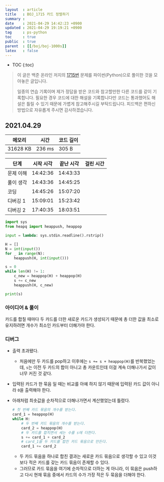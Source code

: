 ```yaml
---
layout  : article
title   : BOJ_1715 카드 정렬하기
summary : 
date    : 2021-04-29 14:42:23 +0900
updated : 2021-04-29 19:19:21 +0900
tag     : ps-python
toc     : true
public  : true
parent  : [[/boj/boj-1000s]]
latex   : false
---
```

* TOC
{:toc}

> 이 글은 백준 온라인 저지의 [1715번](https://www.acmicpc.net/problem/1715) 문제를 파이썬(Python)으로 풀이한 것을 모아놓은 글입니다.
>
> 일종의 연습 기록이며 제가 정답을 받은 코드와 참고할만한 다른 코드를 같이 기록합니다. 필요한 경우 코드에 대한 해설을 기록합니다만 코드는 통과했어도 해설은 틀릴 수 있기 때문에 가볍게 참고해주시길 부탁드립니다. 피드백은 편하신 방법으로 자유롭게 주시면 감사하겠습니다.

## 2021.04.29

| 메모리    | 시간   | 코드 길이 |
| --------- | -----  | --------- |
| 31628 KB  | 236 ms | 305 B     |

| 단계      | 시작 시각 | 끝난 시각 | 걸린 시간 |
| --------- | --------- | --------- | --------- |
| 문제 이해 | 14:42:36  | 14:43:33  |           |
| 풀이 생각 | 14:43:36  | 14:45:25  |           |
| 코딩      | 14:45:26  | 15:07:20  |           |
| 디버깅 1  | 15:09:01  | 15:23:42  |           |
| 디버깅 2  | 17:40:35  | 18:03:51  |           |

```python
import sys
from heapq import heappush, heappop

input = lambda: sys.stdin.readline().rstrip()

H = []
N = int(input())
for _ in range(N):
    heappush(H, int(input()))

s = 0
while len(H) != 1:
    c_new = heappop(H) + heappop(H)
    s += c_new
    heappush(H, c_new)

print(s)
```

### 아이디어 & 풀이

카드를 합칠 때마다 두 카드를 더한 새로운 카드가 생성되기 때문에 총 더한 값을 최소로 유지하려면 개수가 최소인 카드부터 더해가야 한다.

### 디버그

* 출력 초과됐다.
    * 처음에만 두 카드를 pop하고 이후에는 `s += s + heappop(H)`를 반복했었는데, `s`는 이전 두 카드의 합이 아니고 총 카운트인데 이걸 계속 더해나가서 값이 너무 커진 것 같다.
* 입력된 카드가 한 묶음 일 때는 비교를 아예 하지 않기 때문에 입력된 카드 값이 아니라 `0`을 출력해야 한다.
* 아래처럼 최솟값을 순차적으로 더해나가면서 계산했었는데 틀렸다.

    ```python
    # 첫 번째 카드 묶음의 개수를 받는다.
    card_1 = heappop(H)
    while H:
        # 두 번째 카드 묶음의 개수를 받는다.
        card_2 = heappop(H)
        # 두 카드를 합치면서 세는 수를 s에 더한다.
        s += card_1 + card_2
        # card_1을 두 카드를 합친 카드 묶음으로 만든다.
        card_1 += card_2
    ```

    * 두 카드 묶음을 하나로 합친 결과는 새로운 카드 묶음으로 생각할 수 있고 이것보다 적은 카드를 갖는 카드 묶음이 존재할 수 있다.
    * 그러므로 카드 묶음을 여기에 순차적으로 더하는 게 아니라, 이 묶음은 push하고 다시 현재 묶음 중에서 카드의 수가 가장 적은 두 묶음을 더해야 한다.
